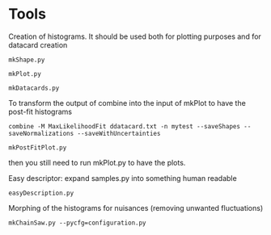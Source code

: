 Tools
====

Creation of histograms. It should be used both for plotting purposes and for datacard creation

    mkShape.py

    mkPlot.py

    mkDatacards.py


To transform the output of combine into the input of mkPlot to have the post-fit histograms

    combine -M MaxLikelihoodFit ddatacard.txt -n mytest --saveShapes --saveNormalizations --saveWithUncertainties

    mkPostFitPlot.py
    
then you still need to run mkPlot.py to have the plots.


Easy descriptor:
expand samples.py into something human readable

    easyDescription.py
    
    
Morphing of the histograms for nuisances (removing unwanted fluctuations)

    mkChainSaw.py --pycfg=configuration.py 
    
